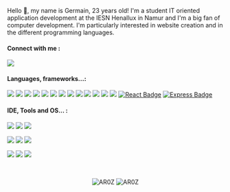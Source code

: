 <p>Hello 👋, my name is Germain, 23 years old! I'm a student IT oriented application development at the IESN Henallux in Namur and I'm a big fan of computer development. I'm particularly interested in website creation and in the different programming languages.</p>

<h4>Connect with me :</h4>
<a href="https://www.linkedin.com/in/germain-duchene/" target="_blank"><img src="https://img.shields.io/badge/linkedin-%230077B5.svg?style=for-the-badge&logo=linkedin&logoColor=white" /></a>
<h4>Languages, frameworks...:</h4>
<a href="https://docs.microsoft.com/en-us/cpp/?view=msvc-170" target="_blank"><img src="https://img.shields.io/badge/c-%2300599C.svg?style=for-the-badge&logo=c&logoColor=white"/></a>
<a href="https://learn.microsoft.com/en-us/dotnet/csharp/" target="_blank"><img src="https://img.shields.io/badge/csharp-%2300599Csharp.svg?style=for-the-badge&logo=Csharp&logoColor=white"/></a>
<a href="https://www.php.net/" target="_blank"><img src="https://img.shields.io/badge/php-%23777BB4.svg?style=for-the-badge&logo=php&logoColor=white"/></a>
<a href="https://developer.mozilla.org/en-US/docs/Web/HTML" target="_blank"><img src="https://img.shields.io/badge/html5-%23E34F26.svg?style=for-the-badge&logo=html5&logoColor=white"/></a>
<a href="https://developer.mozilla.org/en-US/docs/Web/CSS" target="_blank"><img src="https://img.shields.io/badge/css3-%231572B6.svg?style=for-the-badge&logo=css3&logoColor=white"/></a>
<a href="https://sass-lang.com/" target="_blank"><img src="https://img.shields.io/badge/SASS-hotpink.svg?style=for-the-badge&logo=SASS&logoColor=white"/></a>
<a href="https://developer.mozilla.org/en-US/docs/Web/JavaScript" target="_blank"><img src="https://img.shields.io/badge/javascript-%23323330.svg?style=for-the-badge&logo=javascript&logoColor=%23F7DF1E"/></a>
<a href="https://www.typescriptlang.org/" target="_blank"><img src="https://img.shields.io/badge/typescript-%23007ACC.svg?style=for-the-badge&logo=typescript&logoColor=white"/></a>
<a href="https://nodejs.org/en/" target="_blank"><img src="https://img.shields.io/badge/node.js-6DA55F?style=for-the-badge&logo=node.js&logoColor=white"/></a>
<a href="https://www.python.org/" target="_blank"><img src="https://img.shields.io/badge/python-3670A0?style=for-the-badge&logo=python&logoColor=ffdd54"/></a>
<a href="https://www.java.com/" target="_blank"><img src="https://img.shields.io/badge/java-%23ED8B00.svg?style=for-the-badge&logo=java&logoColor=white"/></a>
<a href="https://www.mysql.com/" target="_blank"><img src="https://img.shields.io/badge/mysql-%2300f.svg?style=for-the-badge&logo=mysql&logoColor=white"/></a>
<a href="https://mariadb.org/" target="_blank"><img src="https://img.shields.io/badge/MariaDB-003545?style=for-the-badge&logo=mariadb&logoColor=white"/></a>
<a href="https://react.dev/" target="_blank"><img src="https://img.shields.io/badge/React-61DAFB?logo=react&logoColor=000&style=for-the-badge" alt="React Badge"></a>
<a href="https://expressjs.com" target="_blank"><img src="https://img.shields.io/badge/Express-000?logo=express&logoColor=fff&style=for-the-badge" alt="Express Badge"></a>
<h4>IDE, Tools and OS... :</h4>
<p>
<a href="https://git-scm.com/" target="_blank"><img src="https://img.shields.io/badge/git-%23F05033.svg?style=for-the-badge&logo=git&logoColor=white"/></a>
<a href="https://www.notion.so/" target="_blank"><img src="https://img.shields.io/badge/Notion-%23000000.svg?style=for-the-badge&logo=notion&logoColor=white"/></a>
<a href="https://www.figma.com/" target="_blank"><img src="https://img.shields.io/badge/figma-%23F24E1E.svg?style=for-the-badge&logo=figma&logoColor=white"/></a>
</p>
<p>
<a href="https://www.jetbrains.com/fr-fr/idea/" target="_blank"><img src="https://img.shields.io/badge/IntelliJIDEA-000000.svg?style=for-the-badge&logo=intellij-idea&logoColor=white"/></a>
<a href="https://visualstudio.microsoft.com/fr/" target="_blank"><img src="https://img.shields.io/badge/Visual%20Studio-5C2D91.svg?style=for-the-badge&logo=visual-studio&logoColor=white"/></a>
<a href="https://code.visualstudio.com/" target="_blank"><img src="https://img.shields.io/badge/Visual%20Studio%20Code-0078d7.svg?style=for-the-badge&logo=visual-studio-code&logoColor=white"/></a>
</p>
<p>
<a href="https://www.microsoft.com/fr-be/windows" target="_blank"><img src="https://img.shields.io/badge/Windows-0078D6?style=for-the-badge&logo=windows&logoColor=white"/></a>
<a href="https://www.debian.org/" target="_blank"><img src="https://img.shields.io/badge/Debian-D70A53?style=for-the-badge&logo=debian&logoColor=white"/></a>
<a href="https://www.apple.com/befr/macos/" target="_blank"><img src="https://img.shields.io/badge/mac%20os-000000?style=for-the-badge&logo=macos&logoColor=F0F0F0"/></a>
</p>


<p>&nbsp;</p>

<p align="center"><img align="center" src="https://github-readme-stats.vercel.app/api/top-langs/?username=AR0Z&theme=dark&langs_count=5&count_private=true&locale=fr&hide=CSS,HTML,SCSS" alt="AR0Z" />&nbsp;<img align="center" src="https://github-readme-stats.vercel.app/api?username=AR0Z&theme=dark&show_icons=true&locale=fr&count_private=true" alt="AR0Z" /></p>

